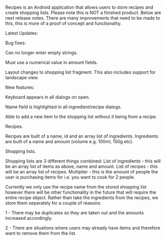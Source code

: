 Recipes is an Android application that allows users to store recipes and create shopping lists.
Please note this is NOT a finished product. Below are next release notes. There are many improvements that need to be made to this, this is more of a proof of concept and functionality. 

Latest Updates:


Bug fixes:


Can no longer enter empty strings.

Must use a numerical value in amount fields.

Layout changes to shopping list fragment. This also includes support for landscape view.

New features:


Keyboard appears in all dialogs on open.

Name field is highlighted in all ingredient/recipe dialogs.

Able to add a new item to the shopping list without it being from a recipe.


Recipes.

Recipes are built of a name, id and an array list of ingredients. Ingredients are built of a name and amount (volume e.g. 100ml, 150g etc).

Shopping lists.

Shopping lists are 3 different things combined:
List of ingredients - this will be an array list of items as above, name and amount.
List of recipes - this will be an array list of recipes.
Multiplier - this is the amount of people the user is purchasing items for i.e. you want to cook for 2 people.

Currently we only use the recipe name from the stored shopping list however there will be other functionality in the future that will require the entire recipe object. Rather than take the ingredients from the recipes, we store them separately for a couple of reasons:

1 - There may be duplicates so they are taken out and the amounts increased accordingly.

2 - There are situations where users may already have items and therefore want to remove them from the list.

